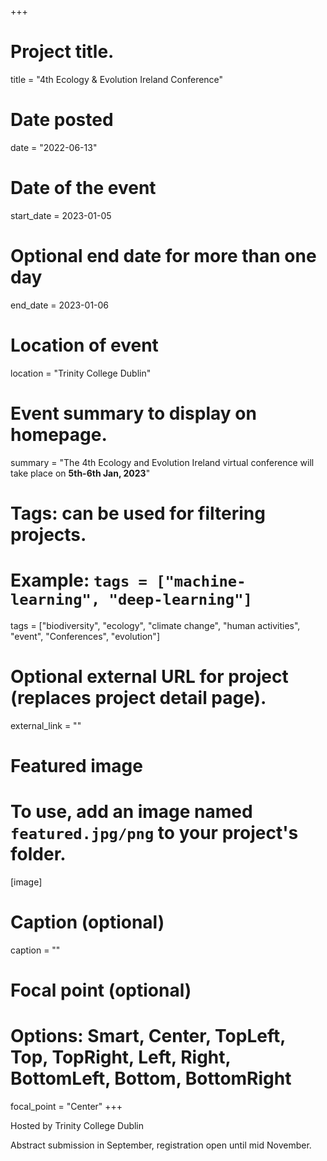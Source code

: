 +++
# Project title.
title = "4th Ecology & Evolution Ireland Conference"

# Date posted
date = "2022-06-13"

# Date of the event
start_date = 2023-01-05

# Optional end date for more than one day
end_date = 2023-01-06

# Location of event
location = "Trinity College Dublin"

# Event summary to display on homepage.
summary = "The 4th Ecology and Evolution Ireland virtual conference will take place on **5th-6th Jan, 2023**"

# Tags: can be used for filtering projects.
# Example: `tags = ["machine-learning", "deep-learning"]`
tags = ["biodiversity", "ecology", "climate change", "human activities", "event", "Conferences", "evolution"]

# Optional external URL for project (replaces project detail page).
external_link = ""

# Featured image
# To use, add an image named `featured.jpg/png` to your project's folder.
[image]
  # Caption (optional)
  caption = ""

  # Focal point (optional)
  # Options: Smart, Center, TopLeft, Top, TopRight, Left, Right, BottomLeft, Bottom, BottomRight
  focal_point = "Center"
+++

Hosted by Trinity College Dublin

Abstract submission in September, registration open until mid November.
